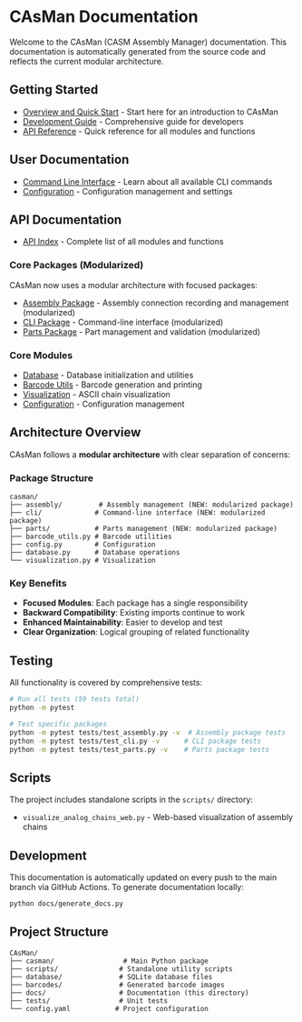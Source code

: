 # CAsMan Documentation

Welcome to the CAsMan (CASM Assembly Manager) documentation. This documentation is automatically generated from the source code and reflects the current modular architecture.

## Getting Started

- [Overview and Quick Start](README.md) - Start here for an introduction to CAsMan
- [Development Guide](development.md) - Comprehensive guide for developers
- [API Reference](api_reference.md) - Quick reference for all modules and functions

## User Documentation

- [Command Line Interface](cli.md) - Learn about all available CLI commands
- [Configuration](config.md) - Configuration management and settings

## API Documentation

- [API Index](api.md) - Complete list of all modules and functions

### Core Packages (Modularized)

CAsMan now uses a modular architecture with focused packages:

- [Assembly Package](assembly.md) - Assembly connection recording and management (modularized)
- [CLI Package](cli.md) - Command-line interface (modularized)
- [Parts Package](parts.md) - Part management and validation (modularized)

### Core Modules

- [Database](database.md) - Database initialization and utilities
- [Barcode Utils](barcode_utils.md) - Barcode generation and printing
- [Visualization](visualization.md) - ASCII chain visualization
- [Configuration](config.md) - Configuration management

## Architecture Overview

CAsMan follows a **modular architecture** with clear separation of concerns:

### Package Structure
```
casman/
├── assembly/         # Assembly management (NEW: modularized package)
├── cli/             # Command-line interface (NEW: modularized package)
├── parts/           # Parts management (NEW: modularized package)
├── barcode_utils.py # Barcode utilities
├── config.py        # Configuration
├── database.py      # Database operations
└── visualization.py # Visualization
```

### Key Benefits
- **Focused Modules**: Each package has a single responsibility
- **Backward Compatibility**: Existing imports continue to work
- **Enhanced Maintainability**: Easier to develop and test
- **Clear Organization**: Logical grouping of related functionality

## Testing

All functionality is covered by comprehensive tests:

```bash
# Run all tests (59 tests total)
python -m pytest

# Test specific packages
python -m pytest tests/test_assembly.py -v  # Assembly package tests
python -m pytest tests/test_cli.py -v      # CLI package tests
python -m pytest tests/test_parts.py -v    # Parts package tests
```

## Scripts

The project includes standalone scripts in the `scripts/` directory:

- `visualize_analog_chains_web.py` - Web-based visualization of assembly chains

## Development

This documentation is automatically updated on every push to the main branch via GitHub Actions. To generate documentation locally:

```bash
python docs/generate_docs.py
```

## Project Structure

```
CAsMan/
├── casman/                 # Main Python package
├── scripts/               # Standalone utility scripts
├── database/              # SQLite database files
├── barcodes/              # Generated barcode images
├── docs/                  # Documentation (this directory)
├── tests/                 # Unit tests
└── config.yaml           # Project configuration
```
